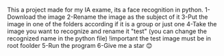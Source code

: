 This a project made for my IA exame, its a face recognition in python.
1-Download the image
2-Rename the image as the subject of it
3-Put the image in one of the folders according if it is a group or just one
4-Take the image you want to recognize and rename it "test" (you can change the recognized name in the python file) 
!important the test image must be in root foolder
5-Run the program
6-Give me a star 😊

